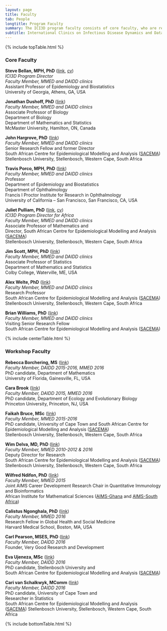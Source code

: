 ```yaml
---
layout: page
title: Faculty
tab: People
longtitle: Program Faculty
summary: The ICI3D program faculty consists of core faculty, who are regular instructors and are responsible for overall design and execution of the program, and workshop faculty, who serve as workshop instructors.
subtitle: International Clinics on Infectious Disease Dynamics and Data
---
```


{% include topTable.html %}

### Core Faculty

**Steve Bellan, MPH, PhD** ([link](http://bellanlab.uga.edu "Steve Bellan"), [cv](http://bellanlab.publichealth.uga.edu/wp-content/uploads/2016/09/Steve_Bellan_CV.pdf "Bellan CV")) <br>
*ICI3D Program Director* <br>
*Faculty Member, MMED and DAIDD clinics* <br>
Assistant Professor of Epidemiology and Biostatistics <br>
University of Georgia, Athens, GA, USA

**Jonathan Dushoff, PhD** ([link](http://www.biology.mcmaster.ca/dushoff/ "Jonathan Dushoff")) <br>
*Faculty Member, MMED and DAIDD clinics* <br>
Associate Professor of Biology <br>
Department of Biology <br>
Department of Mathematics and Statistics <br>
McMaster University, Hamilton, ON, Canada

**John Hargrove, PhD** ([link](http://www.sacema.org/people/staff/ "SACEMA")) <br>
*Faculty Member, MMED and DAIDD clinics* <br>
Senior Research Fellow and former Director <br>
South African Centre for Epidemiological Modelling and Analysis ([SACEMA](http://www.sacema.org/ "SACEMA")) <br>
Stellenbosch University, Stellenbosch, Western Cape, South Africa

**Travis Porco, MPH, PhD** ([link](https://proctor.ucsf.edu/faculty/porco "Travis Porco")) <br>
*Faculty Member, MMED and DAIDD clinics* <br>
Professor <br>
Department of Epidemiology and Biostatistics <br>
Department of Ophthalmology <br>
Francis I Proctor Institute for Research in Ophthalmology <br>
University of California – San Francisco, San Francisco, CA, USA

**Juliet Pulliam, PhD** ([link](http://pulliamlab-ufl.github.io/people/pulliam "Juliet Pulliam"), [cv](https://dl.dropbox.com/u/40277704/PulliamCV.pdf "Pulliam CV")) <br>
*ICI3D Program Director for Africa* <br>
*Faculty Member, MMED and DAIDD clinics* <br>
Associate Professor of Mathematics and<br>
Director, South African Centre for Epidemiological Modelling and Analysis
([SACEMA](http://www.sacema.org/ "SACEMA")) <br>
Stellenbosch University, Stellenbosch, Western Cape, South Africa

**Jim Scott, MPH, PhD** ([link](http://www.colby.edu/directory_cs/jcscott/ "Jim Scott")) <br>
*Faculty Member, MMED and DAIDD clinics* <br>
Associate Professor of Statistics <br>
Department of Mathematics and Statistics <br>
Colby College, Waterville, ME, USA

**Alex Welte, PhD** ([link](http://www.sacema.org/people/staff/ "Alex Welte")) <br>
*Faculty Member, MMED and DAIDD clinics* <br>
Research Professor <br>
South African Centre for Epidemiological Modelling and Analysis ([SACEMA](http://www.sacema.org/ "SACEMA")) <br>
Stellenbosch University, Stellenbosch, Western Cape, South Africa

**Brian Williams, PhD** ([link](http://www.sacema.org/people/staff/ "Brian Williams")) <br>
*Faculty Member, MMED and DAIDD clinics* <br>
Visiting Senior Research Fellow <br>
South African Centre for Epidemiological Modelling and Analysis ([SACEMA](http://www.sacema.org/ "SACEMA"))

{% include centerTable.html %}

### Workshop Faculty

**Rebecca Borchering, MS** ([link](http://www.pulliamlab.org/people/borchering/ "Becky Borchering")) <br>
*Faculty Member, DAIDD 2015-2016, MMED 2016* <br>
PhD candidate, Department of Mathematics <br>
University of Florida, Gainesville, FL, USA

**Cara Brook** ([link](http://www.princeton.edu/eeb/people/display_person.xml?netid=caraeb&display=Graduate "Cara Brook")) <br>
*Faculty Member, DAIDD 2015, MMED 2016* <br>
PhD candidate, Department of Ecology and Evolutionary Biology <br>
Princeton University, Princeton, NJ, USA

**Faikah Bruce, MSc** ([link](http://sacema.org/people/students "Faikah Bruce")) <br>
*Faculty Member, MMED 2015-2016* <br>
PhD candidate, University of Cape Town and
South African Centre for Epidemiological Modelling and Analysis ([SACEMA](http://www.sacema.org/ "SACEMA")) <br>
Stellenbosch University, Stellenbosch, Western Cape, South Africa

**Wim Delva, MD, PhD** ([link](http://www.sacema.org/people/staff/ "Wim Delva")) <br>
*Faculty Member, MMED 2010-2012 & 2016* <br>
Deputy Director for Research<br>
South African Centre for Epidemiological Modelling and Analysis ([SACEMA](http://www.sacema.org/ "SACEMA")) <br>
Stellenbosch University, Stellenbosch, Western Cape, South Africa

**Wilfred Ndifon, PhD** ([link](http://www.nexteinstein.org/the-aims-network-welcomes-dr-wilfred-ndifon-and-dr-gaston-mazandu-into-the-aims-research-community "Wilfred Ndifon")) <br>
*Faculty Member, MMED 2015* <br>
Joint AIMS Career Development Research Chair in Quantitative Immunology and Bioinformatics <br>
African Institute for Mathematical Sciences ([AIMS-Ghana](http://www.aims.edu.gh/ "AIMS-Ghana") and [AIMS-South Africa](http://www.aims.ac.za/ "AIMS-SA"))

**Calistus Ngonghala, PhD** ([link](http://ghsm.hms.harvard.edu/person/postdoctoral-fellows/calistus-ngonghala "Calistus Ngonghala")) <br>
*Faculty Member, MMED 2016* <br>
Research Fellow in Global Health and Social Medicine<br>
Harvard Medical School, Boston, MA, USA

**Carl Pearson, MSES, PhD** ([link](http://www.pulliamlab.org/people/pearson/ "Carl Pearson")) <br>
*Faculty Member, DAIDD 2016* <br>
Founder, Very Good Research and Development

**Eva Ujeneza, MSc** ([link](http://sacema.org/people/students "Eva Ujeneza")) <br>
*Faculty Member, DAIDD 2016* <br>
PhD candidate, Stellenbosch University and <br>
South African Centre for Epidemiological Modelling and Analysis ([SACEMA](http://www.sacema.org/ "SACEMA"))

**Cari van Schalkwyk, MComm** ([link](http://sacema.org/people/staff "Cari van Schalkwyk")) <br>
*Faculty Member, DAIDD 2016* <br>
PhD candidate, University of Cape Town and <br>
Researcher in Statistics <br>
South African Centre for Epidemiological Modelling and Analysis <br> ([SACEMA](http://www.sacema.org/ "SACEMA"))
Stellenbosch University, Stellenbosch, Western Cape, South Africa

{% include bottomTable.html %}
